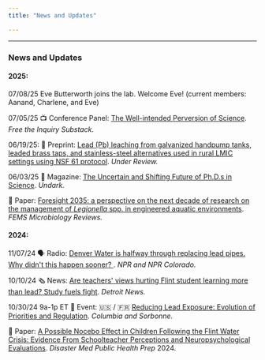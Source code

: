 ```yaml
---
title: "News and Updates"

---
```


------

### News and Updates

#### 2025: 

07/08/25 Eve Butterworth joins the lab. Welcome Eve! (current members: Aanand, Charlene, and Eve)

07/05/25 📺 Conference Panel: [The Well-intended Perversion of Science](https://heterodoxacademy.substack.com/p/the-well-intended-perversion-of-science). *Free the Inquiry Substack.*

06/19/25: 🔬 Preprint: [Lead (Pb) leaching from galvanized handpump tanks, leaded brass taps, and stainless-steel alternatives used in rural LMIC settings using NSF 61 protocol](https://eartharxiv.org/repository/view/9456/). *Under Review.*

06/03/25 📰 Magazine: [The Uncertain and Shifting Future of Ph.D.s in Science](https://undark.org/2025/06/03/phd-shifting-future/). *Undark.*

📑 Paper: [Foresight 2035: a perspective on the next decade of research on the management of *Legionella* spp. in engineered aquatic environments](https://pubmed.ncbi.nlm.nih.gov/40424003/). *FEMS Microbiology Reviews.*

#### 2024:

11/07/24 🗣️ Radio: [Denver Water is halfway through replacing lead pipes. Why didn't this happen sooner? ](https://www.kunc.org/news/2024-11-07/denver-water-is-halfway-through-replacing-lead-pipes-why-didnt-this-happen-sooner). *NPR and NPR Colorado.*

10/10/24 🗞️ News: [Are teachers' views hurting Flint student learning more than lead? Study fuels fight](https://www.detroitnews.com/story/news/local/michigan/2024/10/10/are-teachers-views-hurting-flint-student-learning-more-than-lead-water-crisis-study-fight/74786606007/). *Detroit News.* 

10/30/24 9a-1p ET 📅 Event: 🇺🇸 / 🇫🇷 [Reducing Lead Exposure: Evolution of Priorities and Regulation](https://lamont.columbia.edu/events/reducing-lead-exposure-evolution-priorities-and-regulation). *Columbia and Sorbonne.* 

📑 Paper: [A Possible Nocebo Effect in Children Following the Flint Water Crisis: Evidence From Schoolteacher Perceptions and Neuropsychological Evaluations](https://doi.org/10.1017/dmp.2024.106). *Disaster Med Public Health Prep* 2024.
